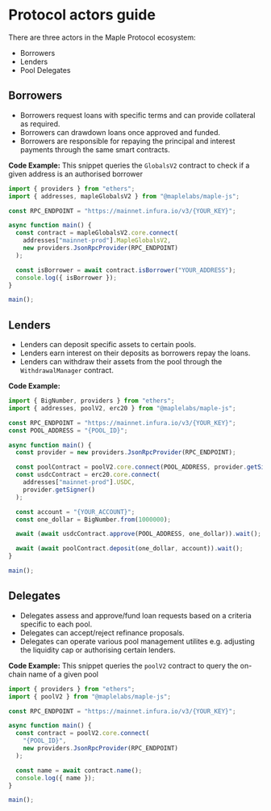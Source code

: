 # Protocol actors guide

There are three actors in the Maple Protocol ecosystem:

- Borrowers
- Lenders
- Pool Delegates

## Borrowers

- Borrowers request loans with specific terms and can provide collateral as required.
- Borrowers can drawdown loans once approved and funded.
- Borrowers are responsible for repaying the principal and interest payments through the same smart contracts.

**Code Example:**
This snippet queries the `GlobalsV2` contract to check if a given address is an authorised borrower

```js
import { providers } from "ethers";
import { addresses, mapleGlobalsV2 } from "@maplelabs/maple-js";

const RPC_ENDPOINT = "https://mainnet.infura.io/v3/{YOUR_KEY}";

async function main() {
  const contract = mapleGlobalsV2.core.connect(
    addresses["mainnet-prod"].MapleGlobalsV2,
    new providers.JsonRpcProvider(RPC_ENDPOINT)
  );

  const isBorrower = await contract.isBorrower("YOUR_ADDRESS");
  console.log({ isBorrower });
}

main();
```

## Lenders

- Lenders can deposit specific assets to certain pools.
- Lenders earn interest on their deposits as borrowers repay the loans.
- Lenders can withdraw their assets from the pool through the `WithdrawalManager` contract.

**Code Example:**

```js
import { BigNumber, providers } from "ethers";
import { addresses, poolV2, erc20 } from "@maplelabs/maple-js";

const RPC_ENDPOINT = "https://mainnet.infura.io/v3/{YOUR_KEY}";
const POOL_ADDRESS = "{POOL_ID}";

async function main() {
  const provider = new providers.JsonRpcProvider(RPC_ENDPOINT);

  const poolContract = poolV2.core.connect(POOL_ADDRESS, provider.getSigner());
  const usdcContract = erc20.core.connect(
    addresses["mainnet-prod"].USDC,
    provider.getSigner()
  );

  const account = "{YOUR_ACCOUNT}";
  const one_dollar = BigNumber.from(1000000);

  await (await usdcContract.approve(POOL_ADDRESS, one_dollar)).wait();

  await (await poolContract.deposit(one_dollar, account)).wait();
}

main();
```

## Delegates

- Delegates assess and approve/fund loan requests based on a criteria specific to each pool.
- Delegates can accept/reject refinance proposals.
- Delegates can operate various pool management utilites e.g. adjusting the liquidity cap or authorising certain lenders.

**Code Example:**
This snippet queries the `poolV2` contract to query the on-chain name of a given pool

```js
import { providers } from "ethers";
import { poolV2 } from "@maplelabs/maple-js";

const RPC_ENDPOINT = "https://mainnet.infura.io/v3/{YOUR_KEY}";

async function main() {
  const contract = poolV2.core.connect(
    "{POOL_ID}",
    new providers.JsonRpcProvider(RPC_ENDPOINT)
  );

  const name = await contract.name();
  console.log({ name });
}

main();
```
